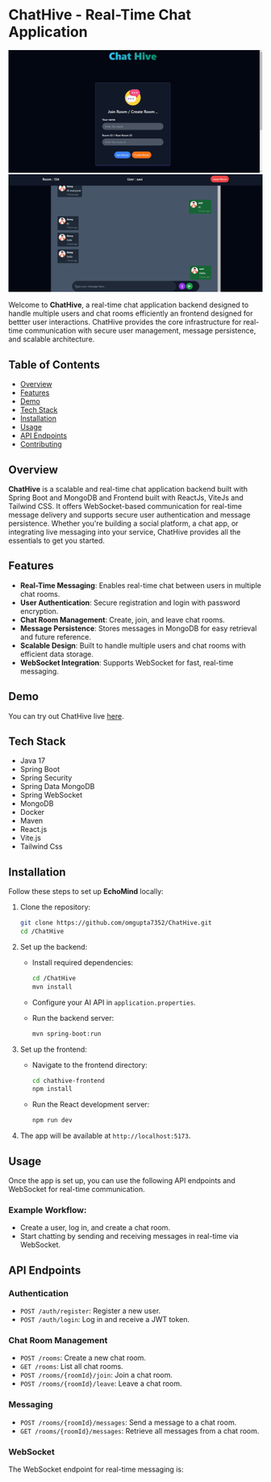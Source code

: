 # ChatHive - Real-Time Chat Application

![CHATHIVE](chathive1.png)
![](chathive2.png)

Welcome to **ChatHive**, a real-time chat application backend designed to handle multiple users and chat rooms efficiently an frontend designed for bettter user interactions. ChatHive provides the core infrastructure for real-time communication with secure user management, message persistence, and scalable architecture.

## Table of Contents

- [Overview](#overview)
- [Features](#features)
- [Demo](#demo)
- [Tech Stack](#tech-stack)
- [Installation](#installation)
- [Usage](#usage)
- [API Endpoints](#api-endpoints)
- [Contributing](#contributing)

## Overview

**ChatHive** is a scalable and real-time chat application backend built with Spring Boot and MongoDB and Frontend built with ReactJs, ViteJs and Tailwind CSS. It offers WebSocket-based communication for real-time message delivery and supports secure user authentication and message persistence. Whether you're building a social platform, a chat app, or integrating live messaging into your service, ChatHive provides all the essentials to get you started.

## Features

- **Real-Time Messaging**: Enables real-time chat between users in multiple chat rooms.
- **User Authentication**: Secure registration and login with password encryption.
- **Chat Room Management**: Create, join, and leave chat rooms.
- **Message Persistence**: Stores messages in MongoDB for easy retrieval and future reference.
- **Scalable Design**: Built to handle multiple users and chat rooms with efficient data storage.
- **WebSocket Integration**: Supports WebSocket for fast, real-time messaging.

## Demo

You can try out ChatHive live [here](https://chat-hivee.netlify.app/).

## Tech Stack

- Java 17
- Spring Boot
- Spring Security
- Spring Data MongoDB
- Spring WebSocket
- MongoDB
- Docker
- Maven
- React.js
- Vite.js
- Tailwind Css

## Installation

Follow these steps to set up **EchoMind** locally:

1. Clone the repository:
    ```bash
    git clone https://github.com/omgupta7352/ChatHive.git
    cd /ChatHive
    ```

2. Set up the backend:
    - Install required dependencies:
        ```bash
        cd /ChatHive
        mvn install
        ```
    - Configure your AI API in `application.properties`.

    - Run the backend server:
        ```bash
        mvn spring-boot:run
        ```

3. Set up the frontend:
    - Navigate to the frontend directory:
        ```bash
        cd chathive-frontend
        npm install
        ```
    - Run the React development server:
        ```bash
        npm run dev
        ```

4. The app will be available at `http://localhost:5173`.

## Usage

Once the app is set up, you can use the following API endpoints and WebSocket for real-time communication.

### Example Workflow:

- Create a user, log in, and create a chat room.
- Start chatting by sending and receiving messages in real-time via WebSocket.

## API Endpoints

### Authentication
- `POST /auth/register`: Register a new user.
- `POST /auth/login`: Log in and receive a JWT token.

### Chat Room Management
- `POST /rooms`: Create a new chat room.
- `GET /rooms`: List all chat rooms.
- `POST /rooms/{roomId}/join`: Join a chat room.
- `POST /rooms/{roomId}/leave`: Leave a chat room.

### Messaging
- `POST /rooms/{roomId}/messages`: Send a message to a chat room.
- `GET /rooms/{roomId}/messages`: Retrieve all messages from a chat room.

### WebSocket
The WebSocket endpoint for real-time messaging is:

